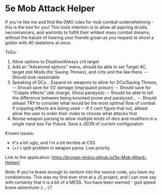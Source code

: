 # 5e Mob Attack Helper
If you're like me and find the DMG rules for mob combat underwhelming - this is the tool for you!
This tools intention is to allow all aspiring druids, necromancers, and warlords to fulfill their wildest mass combat dreams; without the hassle of hearing your friends groan as you request to shoot a goblin with 40 skeletons at once.

ToDo:
  1. Allow options to Disallow/Always crit target
  2. Add an "Advanced options" menu, should be able to set Target AC, target stat Mods (for Saving Throws), and crits and the like there.
    -- Should look reasonable
  3. Speaking of DCs... Expand on weapons to allow for DCs/Saving Throws,
    -- Should save for 1/2 damage (imp/quasit poison)
    -- Should save for "Cripple effects" (elk charge, Ghoul paralysis)
      -- Should be able to tell the difference between being knocked prone and paralyzed...
      -- Should atleast TRY to consider what would be the most optimal flow of combat if crippling effects are being used
        -- If it cant figure that out, atleast allow the user to order their mobs to choose what attacks first
  4. Revise weapon parsing to allow multiple kinds of dice and modifiers in a single input box
  Far Future: Save a JSON of current configuration

Known issues:
  - It's a bit ugly, and I'm a bit terrible at CSS
  - (+/-) split problem in weapon parse. Low priority



Link to the application:
https://brogan-leidos.github.io/5e-Mob-Attack-Helper/


Note: If you're brave enough to venture into the source code, you have my condolences. This was my first ever shot at a JS project, and I can now say with certainty that it is a bit of a MESS. You have been warned - god speed brave adventurer (-_-)7
